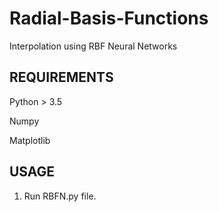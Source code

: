 # Radial-Basis-Functions
Interpolation using RBF Neural Networks

## REQUIREMENTS

Python > 3.5

Numpy

Matplotlib

## USAGE

1. Run RBFN.py file.
